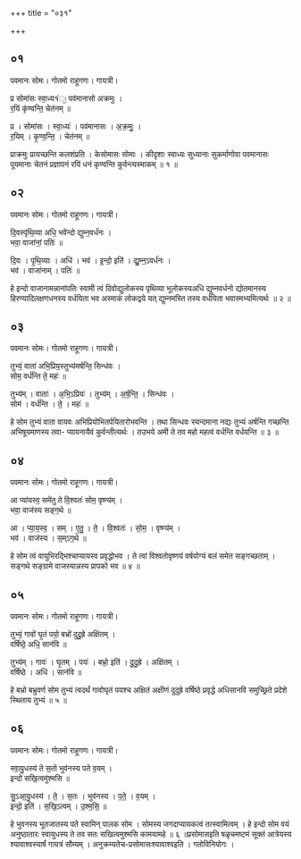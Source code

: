 +++
title = "०३१"

+++


## ०१
पवमानः सोमः। गोतमो राहूगणः। गायत्री।

प्र सोमा॑सः स्वा॒ध्य१॑ः॒ पव॑मानासो अक्रमुः ।  
र॒यिं कृ॑ण्वन्ति॒ चेत॑नम् ॥

प्र । सोमा॑सः । स्वा॒ध्यः॑ । पव॑मानासः । अ॒क्र॒मुः॒ ।  
र॒यिम् । कृ॒ण्व॒न्ति॒ । चेत॑नम् ॥

प्राक्रमुः प्रायच्छन्ति कलशंप्रति । केसोमासः सोमाः । कीदृशाः स्वाध्यः सुध्यानाः सुकर्माणोवा पवमानासः पूयमानाः चेतनं प्रज्ञापनं रयिं धनं कृण्वन्ति कुर्वन्त्यस्माकम् ॥ १ ॥

## ०२
पवमानः सोमः। गोतमो राहूगणः। गायत्री।

दि॒वस्पृ॑थि॒व्या अधि॒ भवे॑न्दो द्युम्न॒वर्ध॑नः ।  
भवा॒ वाजा॑नां॒ पतिः॑ ॥

दि॒वः । पृ॒थि॒व्याः । अधि॑ । भव॑ । इ॒न्दो॒ इति॑ । द्यु॒म्न॒ऽवर्ध॑नः ।  
भव॑ । वाजा॑नाम् । पतिः॑ ॥

हे इन्दो वाजानामन्नानांपतिः स्वामी त्वं दिवोद्युलोकस्य पृथिव्या भूलोकस्यअधि द्युम्नवर्धनो द्योतमानस्य हिरण्यादिलक्षणधनस्य वर्धयिता भव अस्माकं लोकद्वये यत् द्युम्नमस्ति तस्य वर्धयिता भवास्मभ्यमित्यर्थः ॥ २ ॥

## ०३
पवमानः सोमः। गोतमो राहूगणः। गायत्री।

तुभ्यं॒ वाता॑ अभि॒प्रिय॒स्तुभ्य॑मर्षन्ति॒ सिन्ध॑वः ।  
सोम॒ वर्ध॑न्ति ते॒ महः॑ ॥

तुभ्य॑म् । वाताः॑ । अ॒भि॒ऽप्रियः॑ । तुभ्य॑म् । अ॒र्ष॒न्ति॒ । सिन्ध॑वः ।  
सोम॑ । वर्ध॑न्ति । ते॒ । महः॑ ॥

हे सोम तुभ्यं वाता वायवः अभिप्रियोभितर्पयितारोभवन्ति । तथा सिन्धवः स्यन्दमाना नद्यः तुभ्यं अर्षन्ति गच्छन्ति अभिषूयमाणस्य तवा- प्यायनायैवं कुर्वन्तीत्यर्थः । तउभये अमी ते तव महो महत्वं वर्धन्ति वर्धयन्ति ॥ ३ ॥

## ०४
पवमानः सोमः। गोतमो राहूगणः। गायत्री।

आ प्या॑यस्व॒ समे॑तु ते वि॒श्वतः॑ सोम॒ वृष्ण्य॑म् ।  
भवा॒ वाज॑स्य सङ्ग॒थे ॥

आ । प्या॒य॒स्व॒ । सम् । ए॒तु॒ । ते॒ । वि॒श्वतः॑ । सो॒म॒ । वृष्ण्य॑म् ।  
भव॑ । वाज॑स्य । स॒म्ऽग॒थे ॥

हे सोम त्वं वायुभिरद्भिश्चाप्यायस्व प्रवृद्धोभव । ते त्वां विश्वतोवृष्णयं वर्षयोग्यं बलं समेत सङ्गच्छताम् । सङ्गथे सङ्ग्रामे वाजस्यान्नस्य प्रापको भव ॥ ४ ॥

## ०५
पवमानः सोमः। गोतमो राहूगणः। गायत्री।

तुभ्यं॒ गावो॑ घृ॒तं पयो॒ बभ्रो॑ दुदु॒ह्रे अक्षि॑तम् ।  
वर्षि॑ष्ठे॒ अधि॒ सान॑वि ॥

तुभ्य॑म् । गावः॑ । घृ॒तम् । पयः॑ । बभ्रो॒ इति॑ । दु॒दु॒ह्रे । अक्षि॑तम् ।  
वर्षि॑ष्ठे । अधि॑ । सान॑वि ॥

हे बभ्रो बभ्रुवर्ण सोम तुभ्यं त्वदर्थं गावोघृतं पयश्च अक्षितं अक्षीणं दुदुह्रे वर्षिष्ठे प्रवृद्धे अधिसानवि समुच्छ्रिते प्रदेशे स्थिताय तुभ्यं ॥ ५ ॥

## ०६
पवमानः सोमः। गोतमो राहूगणः। गायत्री।

स्वा॒यु॒धस्य॑ ते स॒तो भुव॑नस्य पते व॒यम् ।  
इन्दो॑ सखि॒त्वमु॑श्मसि ॥

सु॒ऽआ॒यु॒धस्य॑ । ते॒ । स॒तः । भुव॑नस्य । प॒ते॒ । व॒यम् ।  
इन्दो॒ इति॑ । स॒खि॒ऽत्वम् । उ॒श्म॒सि॒ ॥

हे भुवनस्य भूतजातस्य पते स्वामिन् पालक सोम । सोमस्य जगदाप्यायकत्वं तत्स्वामित्वम् । हे इन्दो सोम वयं अनुष्ठातारः स्वायुधस्य ते तव सतः सखित्वमुश्मसि कामयामहे ॥ ६ ॥प्रसोमासइति षळृचमष्टमं सूक्तं आत्रेयस्य श्यावाश्वस्यार्षं गायत्रं सौम्यम् । अनुक्रम्यतेच-प्रसोमासःश्यावाश्वइति । गतोविनियोगः ।